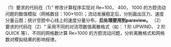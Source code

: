 （1）要求的代码在（1）”
修改计算程序实现对 Re=100， 400， 1000 的方腔流动问题的数值模拟（网格数目：100*100）；流动发展稳定后，分别画出压力、速度分量云图；统计空腔中心线上的速度分量分布，**后处理要用到paraview。**
（2）要求的代码在（2）“
采用不同的对流项数值离散格式（如： 1 阶 UPWIND、 2 阶 QUICK 等）、不同的网格数计算 Re=1000 的方腔流动问题，分析离散格式和网格数对模拟结果的影响规律。
